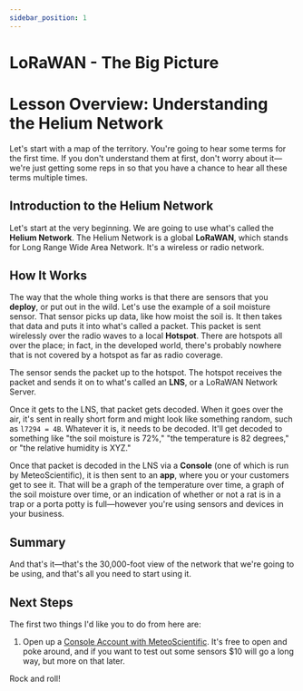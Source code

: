 ```yaml
---
sidebar_position: 1
---
```


# LoRaWAN - The Big Picture

# Lesson Overview: Understanding the Helium Network

Let's start with a map of the territory. You're going to hear some terms for the first time. If you don't understand them at first, don't worry about it—we're just getting some reps in so that you have a chance to hear all these terms multiple times.

## Introduction to the Helium Network

Let's start at the very beginning. We are going to use what's called the **Helium Network**. The Helium Network is a global **LoRaWAN**, which stands for Long Range Wide Area Network. It's a wireless or radio network.

## How It Works

The way that the whole thing works is that there are sensors that you **deploy**, or put out in the wild.  Let's use the example of a soil moisture sensor. That sensor picks up data, like how moist the soil is. It then takes that data and puts it into what's called a packet. This packet is sent wirelessly over the radio waves to a local **Hotspot**. There are hotspots all over the place; in fact, in the developed world, there's probably nowhere that is not covered by a hotspot as far as radio coverage.

The sensor sends the packet up to the hotspot. The hotspot receives the packet and sends it on to what's called an **LNS**, or a LoRaWAN Network Server. 

Once it gets to the LNS, that packet gets decoded. When it goes over the air, it's sent in really short form and might look like something random, such as `l7294 = 4B`. Whatever it is, it needs to be decoded. It'll get decoded to something like "the soil moisture is 72%," "the temperature is 82 degrees," or "the relative humidity is XYZ."

Once that packet is decoded in the LNS via a **Console** (one of which is run by MeteoScientific), it is then sent to an **app**, where you or your customers get to see it. That will be a graph of the temperature over time, a graph of the soil moisture over time, or an indication of whether or not a rat is in a trap or a porta potty is full—however you're using sensors and devices in your business.

## Summary

And that's it—that's the 30,000-foot view of the network that we're going to be using, and that's all you need to start using it.

## Next Steps

The first two things I'd like you to do from here are:

1. Open up a [Console Account with MeteoScientific](https://console.meteoscientific.com/front/login).  It's free to open and poke around, and if you want to test out some sensors $10 will go a long way, but more on that later.  

Rock and roll!
